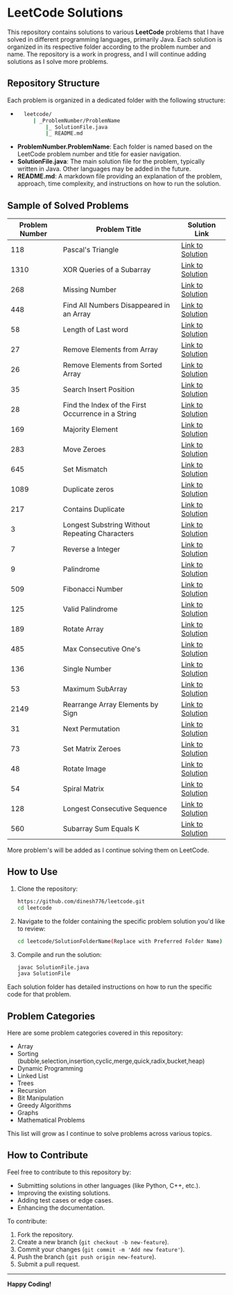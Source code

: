 # LeetCode Solutions

This repository contains solutions to various **LeetCode** problems that I have solved in different programming languages, primarily Java. Each solution is organized in its respective folder according to the problem number and name. The repository is a work in progress, and I will continue adding solutions as I solve more problems.

## Repository Structure

Each problem is organized in a dedicated folder with the following structure:

- ```bash
    leetcode/
       | _ProblemNumber/ProblemName
           |_ SolutionFile.java
           |_ README.md


- **ProblemNumber.ProblemName**: Each folder is named based on the LeetCode problem number and title for easier navigation.
- **SolutionFile.java**: The main solution file for the problem, typically written in Java. Other languages may be added in the future.
- **README.md**: A markdown file providing an explanation of the problem, approach, time complexity, and instructions on how to run the solution.

## Sample of Solved Problems

| Problem Number | Problem Title                                      | Solution Link                                                                                                    |
|----------------|----------------------------------------------------|------------------------------------------------------------------------------------------------------------------|
| 118            | Pascal's Triangle                                  | [Link to Solution](https://github.com/dinesh776/leetcode/tree/main/_118/PascalsTriangle)                         |
| 1310           | XOR Queries of a Subarray                          | [Link to Solution](https://github.com/dinesh776/leetcode/tree/main/_1310/XORQueriesOfaSubarray)                  |
| 268            | Missing Number                                     | [Link to Solution](https://github.com/dinesh776/leetcode/tree/main/_268/MissingNumber)                           |
| 448            | Find All Numbers Disappeared in an Array           | [Link to Solution](https://github.com/dinesh776/leetcode/tree/main/_448/FindAllNumbersDisappearedinanArray)      |
| 58             | Length of Last word                                | [Link to Solution](https://github.com/dinesh776/leetcode/tree/main/_58/LengthofLastWord)                         |
| 27             | Remove Elements from Array                         | [Link to Solution](https://github.com/dinesh776/leetcode/tree/main/_27RemoveElement)                             |
| 26             | Remove Elements from Sorted Array                  | [Link to Solution](https://github.com/dinesh776/leetcode/tree/main/_26RemoveDuplicatesFromSortedArray)           |
| 35             | Search Insert Position                             | [Link to Solution](https://github.com/dinesh776/leetcode/tree/main/_35SearchInsertPosition)                      |
| 28             | Find the Index of the First Occurrence in a String | [Link to Solution](https://github.com/dinesh776/leetcode/tree/main/_28FindTheIndexOfTheFirstOccurrenceInAString) |
| 169            | Majority Element                                   | [Link to Solution](https://github.com/dinesh776/leetcode/tree/main/_169MajorityElement)                          |
| 283            | Move Zeroes                                        | [Link to Solution](https://github.com/dinesh776/leetcode/tree/main/_283MoveZeroes)                               |
| 645            | Set Mismatch                                       | [Link to Solution](https://github.com/dinesh776/leetcode/tree/main/_645SetMismatch)                              |
| 1089           | Duplicate zeros                                    | [Link to Solution](https://github.com/dinesh776/leetcode/tree/main/_1089DuplicateZeros)                          |
| 217            | Contains Duplicate                                 | [Link to Solution](https://github.com/dinesh776/leetcode/tree/main/_217ContainsDuplicate)                        |
| 3              | Longest Substring Without Repeating Characters     | [Link to Solution](https://github.com/dinesh776/leetcode/tree/main/_3LongestSubstringWithNoRepeatingCharacter)   |
| 7              | Reverse a Integer                                  | [Link to Solution](https://github.com/dinesh776/leetcode/tree/main/_7ReverseInteger)                             |
| 9              | Palindrome                                         | [Link to Solution](https://github.com/dinesh776/leetcode/tree/main/_9Palindrome)                                 |
| 509            | Fibonacci Number                                   | [Link to Solution](https://github.com/dinesh776/leetcode/tree/main/_509FibonacciNumber)                          |
| 125            | Valid Palindrome                                   | [Link to Solution](https://github.com/dinesh776/leetcode/tree/main/_125ValidPalindrome)                          |
| 189            | Rotate Array                                       | [Link to Solution](https://github.com/dinesh776/leetcode/tree/main/_189RotateArray)                              |
| 485            | Max Consecutive One's                              | [Link to Solution](https://github.com/dinesh776/leetcode/tree/main/_485MaxConsecutiveOnes)                       |
| 136            | Single Number                                      | [Link to Solution](https://github.com/dinesh776/leetcode/tree/main/_136SingleNumber)                             |
| 53             | Maximum SubArray                                   | [Link to Solution](https://github.com/dinesh776/leetcode/tree/main/_53MaximumSubarray)                           |
| 2149           | Rearrange Array Elements by Sign                   | [Link to Solution](https://github.com/dinesh776/leetcode/tree/main/_2149RearrangeArrayElementsBysign)            |
| 31             | Next Permutation                                   | [Link to Solution](https://github.com/dinesh776/leetcode/tree/main/_31NextPermutation)                           |
| 73             | Set Matrix Zeroes                                  | [Link to Solution](https://github.com/dinesh776/leetcode/tree/main/_73SetMatrixZeroes)                           |
| 48             | Rotate Image                                       | [Link to Solution](https://github.com/dinesh776/leetcode/tree/main/_48RotateImage)                               |
| 54             | Spiral Matrix                                      | [Link to Solution](https://github.com/dinesh776/leetcode/tree/main/_54SpiralMatrix)                              |
| 128            | Longest Consecutive Sequence                                      | [Link to Solution](https://github.com/dinesh776/leetcode/tree/main/_128LongestConsecutiveSequence)               |
| 560            | Subarray Sum Equals K                                      | [Link to Solution](https://github.com/dinesh776/leetcode/tree/main/_560SubarraySumEqualsK)                                         |



More problem's will be added as I continue solving them on LeetCode.

## How to Use 

1. Clone the repository:
   ```bash
   https://github.com/dinesh776/leetcode.git
   cd leetcode
2. Navigate to the folder containing the specific problem solution you'd like to review:
    ```bash
    cd leetcode/SolutionFolderName(Replace with Preferred Folder Name)
3. Compile and run the solution:
    ```bash
   javac SolutionFile.java
    java SolutionFile

Each solution folder has detailed instructions on how to run the specific code for that problem.

## Problem Categories

Here are some problem categories covered in this repository:

- Array
- Sorting (bubble,selection,insertion,cyclic,merge,quick,radix,bucket,heap)
- Dynamic Programming
- Linked List
- Trees
- Recursion
- Bit Manipulation
- Greedy Algorithms
- Graphs
- Mathematical Problems

This list will grow as I continue to solve problems across various topics.


## How to Contribute

Feel free to contribute to this repository by:

- Submitting solutions in other languages (like Python, C++, etc.).
- Improving the existing solutions.
- Adding test cases or edge cases.
- Enhancing the documentation.

To contribute:

1. Fork the repository.
2. Create a new branch (`git checkout -b new-feature`).
3. Commit your changes (`git commit -m 'Add new feature'`).
4. Push the branch (`git push origin new-feature`).
5. Submit a pull request.


---

**Happy Coding!**
